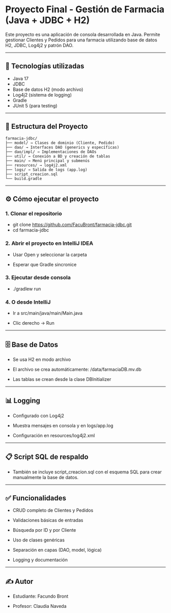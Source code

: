 # Proyecto Final - Gestión de Farmacia (Java + JDBC + H2)

Este proyecto es una aplicación de consola desarrollada en Java. Permite gestionar Clientes y Pedidos para una farmacia utilizando base de datos H2, JDBC, Log4j2 y patrón DAO.

---

## 🚀 Tecnologías utilizadas

- Java 17
- JDBC
- Base de datos H2 (modo archivo)
- Log4j2 (sistema de logging)
- Gradle
- JUnit 5 (para testing)

---

## 🧩 Estructura del Proyecto

```
farmacia-jdbc/
├── model/ → Clases de dominio (Cliente, Pedido)
├── dao/ → Interfaces DAO (generics y específicas)
├── dao/impl/ → Implementaciones de DAOs
├── util/ → Conexión a BD y creación de tablas
├── main/ → Menú principal y submenús
├── resources/ → log4j2.xml
├── logs/ → Salida de logs (app.log)
├── script_creacion.sql
└── build.gradle
```

---

## ⚙️ Cómo ejecutar el proyecto

### 1. Clonar el repositorio

- git clone https://github.com/FacuBront/farmacia-jdbc.git
- cd farmacia-jdbc
### 2. Abrir el proyecto en IntelliJ IDEA
- Usar Open y seleccionar la carpeta

- Esperar que Gradle sincronice

### 3. Ejecutar desde consola
- ./gradlew run
### 4. O desde IntelliJ
- Ir a src/main/java/main/Main.java

- Clic derecho → Run

---

## 🗄 Base de Datos
- Se usa H2 en modo archivo

- El archivo se crea automáticamente: /data/farmaciaDB.mv.db

- Las tablas se crean desde la clase DBInitializer

---

## 📊 Logging
- Configurado con Log4j2

- Muestra mensajes en consola y en logs/app.log

- Configuración en resources/log4j2.xml

---

## 📋 Script SQL de respaldo
- También se incluye script_creacion.sql con el esquema SQL para crear manualmente la base de datos.

---

## ✅ Funcionalidades
- CRUD completo de Clientes y Pedidos

- Validaciones básicas de entradas

- Búsqueda por ID y por Cliente

- Uso de clases genéricas

- Separación en capas (DAO, model, lógica)

- Logging y documentación

---

## ✍️ Autor
- Estudiante: Facundo Bront

- Profesor: Claudia Naveda
